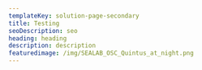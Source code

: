 ```yaml
---
templateKey: solution-page-secondary
title: Testing
seoDescription: seo
heading: heading
description: description
featuredimage: /img/SEALAB_OSC_Quintus_at_night.png
---
```


